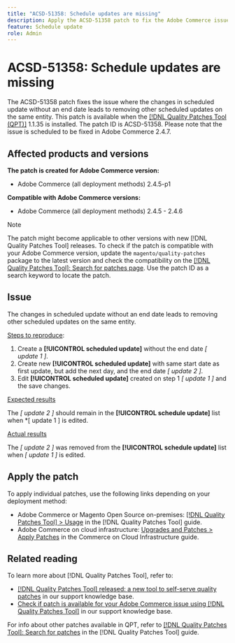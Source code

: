 ```yaml
---
title: "ACSD-51358: Schedule updates are missing"
description: Apply the ACSD-51358 patch to fix the Adobe Commerce issue where the changes in scheduled update without an end date leads to removing other scheduled updates on the same entity.
feature: Schedule update
role: Admin
---
```

# ACSD-51358: Schedule updates are missing

The ACSD-51358 patch fixes the issue where the changes in scheduled update without an end date leads to removing other scheduled updates on the same entity. This patch is available when the [[!DNL Quality Patches Tool (QPT)]](/help/announcements/adobe-commerce-announcements/magento-quality-patches-released-new-tool-to-self-serve-quality-patches.md) 1.1.35 is installed. The patch ID is ACSD-51358. Please note that the issue is scheduled to be fixed in Adobe Commerce 2.4.7.

## Affected products and versions

**The patch is created for Adobe Commerce version:**

* Adobe Commerce (all deployment methods)  2.4.5-p1

**Compatible with Adobe Commerce versions:**

* Adobe Commerce (all deployment methods) 2.4.5 - 2.4.6

>[!NOTE]
>
>The patch might become applicable to other versions with new [!DNL Quality Patches Tool] releases. To check if the patch is compatible with your Adobe Commerce version, update the `magento/quality-patches` package to the latest version and check the compatibility on the [[!DNL Quality Patches Tool]: Search for patches page](https://experienceleague.adobe.com/tools/commerce-quality-patches/index.html). Use the patch ID as a search keyword to locate the patch.

## Issue

The changes in scheduled update without an end date leads to removing other scheduled updates on the same entity.

<u>Steps to reproduce</u>:

1. Create a **[!UICONTROL scheduled update]** without the end date *[ update 1 ]*.
1. Create new **[!UICONTROL scheduled update]** with same start date as first update, but add the next day, and the end date *[ update 2 ]*.
1. Edit **[!UICONTROL scheduled update]** created on step 1 *[ update 1 ]* and the save changes.

<u>Expected results</u>

The *[ update 2 ]* should remain in the **[!UICONTROL schedule update]** list when *[ update 1 ] is edited.

<u>Actual results</u>

The *[ update 2 ]* was removed from the **[!UICONTROL schedule update]** list when *[ update 1 ]* is edited.

## Apply the patch

To apply individual patches, use the following links depending on your deployment method:

* Adobe Commerce or Magento Open Source on-premises: [[!DNL Quality Patches Tool] > Usage](<https://experienceleague.adobe.com/docs/commerce-operations/tools/quality-patches-tool/usage.html>) in the [!DNL Quality Patches Tool] guide.
* Adobe Commerce on cloud infrastructure: [Upgrades and Patches > Apply Patches](https://experienceleague.adobe.com/docs/commerce-cloud-service/user-guide/develop/upgrade/apply-patches.html) in the Commerce on Cloud Infrastructure guide.

## Related reading

To learn more about [!DNL Quality Patches Tool], refer to:

* [[!DNL Quality Patches Tool] released: a new tool to self-serve quality patches](/help/announcements/adobe-commerce-announcements/magento-quality-patches-released-new-tool-to-self-serve-quality-patches.md) in our support knowledge base.
* [Check if patch is available for your Adobe Commerce issue using [!DNL Quality Patches Tool]](/help/support-tools/patches-available-in-qpt-tool/check-patch-for-magento-issue-with-magento-quality-patches.md) in our support knowledge base.

For info about other patches available in QPT, refer to [[!DNL Quality Patches Tool]: Search for patches](<https://experienceleague.adobe.com/tools/commerce-quality-patches/index.html>) in the [!DNL Quality Patches Tool] guide.